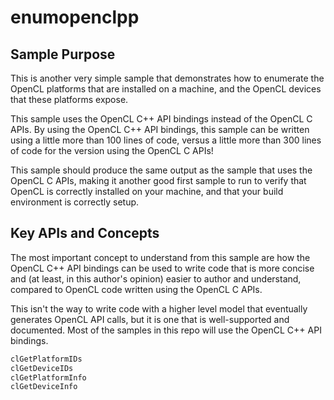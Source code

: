 # enumopenclpp

## Sample Purpose

This is another very simple sample that demonstrates how to enumerate the OpenCL platforms that are installed on a machine, and the OpenCL devices that these platforms expose.

This sample uses the OpenCL C++ API bindings instead of the OpenCL C APIs.
By using the OpenCL C++ API bindings, this sample can be written using a little more than 100 lines of code, versus a little more than 300 lines of code for the version using the OpenCL C APIs!

This sample should produce the same output as the sample that uses the OpenCL C APIs, making it another good first sample to run to verify that OpenCL is correctly installed on your machine, and that your build environment is correctly setup.

## Key APIs and Concepts

The most important concept to understand from this sample are how the OpenCL C++ API bindings can be used to write code that is more concise and (at least, in this author's opinion) easier to author and understand, compared to OpenCL code written using the OpenCL C APIs.

This isn't the way to write code with a higher level model that eventually generates OpenCL API calls, but it is one that is well-supported and documented.
Most of the samples in this repo will use the OpenCL C++ API bindings.

```c
clGetPlatformIDs
clGetDeviceIDs
clGetPlatformInfo
clGetDeviceInfo
```
